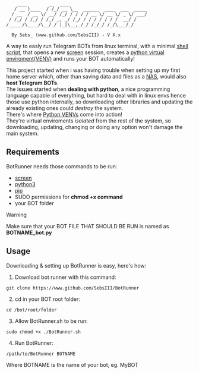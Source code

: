 ```
    ____        __  ____                             
   / __ )____  / /_/ __ \__  ______  ____  ___  _____
  / __  / __ \/ __/ /_/ / / / / __ \/ __ \/ _ \/ ___/
 / /_/ / /_/ / /_/ _, _/ /_/ / / / / / / /  __/ /    
/_____/\____/\__/_/ |_|\__,_/_/ /_/_/ /_/\___/_/

  By Sebs_ (www.github.com/SebsIII) - V X.x

```   
A way to easly run Telegram BOTs from linux terminal, with a minimal [shell script](https://www.shellscript.sh/), that opens a new [screen](https://www.geeksforgeeks.org/linux-unix/screen-command-in-linux-with-examples/) session, creates a [python virtual enviroment(VENV)](https://docs.python.org/3/library/venv.html) and runs your BOT automatically!

This project started when i was having trouble when setting up my first home server which, other than saving data and files as a [NAS](https://it.wikipedia.org/wiki/Network_Attached_Storage), would also **host Telegram BOTs**. <br>
The issues started when **dealing with python**, a nice programming language capable of everything, but hard to deal with in linux envs hence those use python internally, so downloading other libraries and updating the already existing ones could *destroy* the system. <br>
There's where [Python VENVs](https://docs.python.org/3/library/venv.html) come into action! <br>
They're virtual enviroments *isolated* from the rest of the system, so downloading, updating, changing or doing any option won't damage the main system.

##  Requirements
BotRunner needs those commands to be run:
- [screen](https://www.geeksforgeeks.org/linux-unix/screen-command-in-linux-with-examples/)
- [python3](https://www.python.org/)
- [pip](https://pypi.org/project/pip/)
- SUDO permissions for **chmod +x command**
- your BOT folder

> [!WARNING]
> Make sure that your BOT FILE THAT SHOULD BE RUN is named as **BOTNAME_bot.py**

## Usage

Downloading & setting up BotRunner is easy, here's how:

1. Download bot runner with this command:
```
git clone https://www.github.com/SebsIII/BotRunner    
```
2. cd in your BOT root folder:
```
cd /bot/root/folder
```

3. Allow BotRunner.sh to be run:
```
sudo chmod +x ./BotRunner.sh
```
4. Run BotRunner:
```
/path/to/BotRunner BOTNAME
```
Where BOTNAME is the name of your bot, eg. MyBOT
